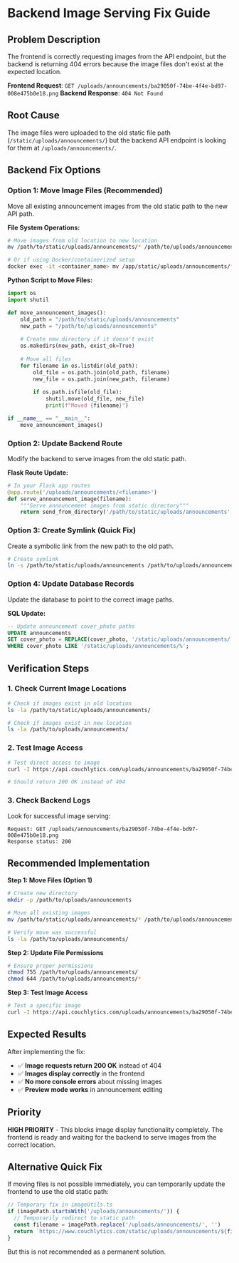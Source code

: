 # Backend Image Serving Fix Guide

## Problem Description
The frontend is correctly requesting images from the API endpoint, but the backend is returning 404 errors because the image files don't exist at the expected location.

**Frontend Request**: `GET /uploads/announcements/ba29050f-74be-4f4e-bd97-008e475b0e18.png`
**Backend Response**: `404 Not Found`

## Root Cause
The image files were uploaded to the old static file path (`/static/uploads/announcements/`) but the backend API endpoint is looking for them at `/uploads/announcements/`.

## Backend Fix Options

### Option 1: Move Image Files (Recommended)
Move all existing announcement images from the old static path to the new API path.

**File System Operations:**
```bash
# Move images from old location to new location
mv /path/to/static/uploads/announcements/* /path/to/uploads/announcements/

# Or if using Docker/containerized setup
docker exec -it <container_name> mv /app/static/uploads/announcements/* /app/uploads/announcements/
```

**Python Script to Move Files:**
```python
import os
import shutil

def move_announcement_images():
    old_path = "/path/to/static/uploads/announcements"
    new_path = "/path/to/uploads/announcements"
    
    # Create new directory if it doesn't exist
    os.makedirs(new_path, exist_ok=True)
    
    # Move all files
    for filename in os.listdir(old_path):
        old_file = os.path.join(old_path, filename)
        new_file = os.path.join(new_path, filename)
        
        if os.path.isfile(old_file):
            shutil.move(old_file, new_file)
            print(f"Moved {filename}")

if __name__ == "__main__":
    move_announcement_images()
```

### Option 2: Update Backend Route
Modify the backend to serve images from the old static path.

**Flask Route Update:**
```python
# In your Flask app routes
@app.route('/uploads/announcements/<filename>')
def serve_announcement_image(filename):
    """Serve announcement images from static directory"""
    return send_from_directory('/path/to/static/uploads/announcements', filename)
```

### Option 3: Create Symlink (Quick Fix)
Create a symbolic link from the new path to the old path.

```bash
# Create symlink
ln -s /path/to/static/uploads/announcements /path/to/uploads/announcements
```

### Option 4: Update Database Records
Update the database to point to the correct image paths.

**SQL Update:**
```sql
-- Update announcement cover_photo paths
UPDATE announcements 
SET cover_photo = REPLACE(cover_photo, '/static/uploads/announcements/', '/uploads/announcements/')
WHERE cover_photo LIKE '/static/uploads/announcements/%';
```

## Verification Steps

### 1. Check Current Image Locations
```bash
# Check if images exist in old location
ls -la /path/to/static/uploads/announcements/

# Check if images exist in new location
ls -la /path/to/uploads/announcements/
```

### 2. Test Image Access
```bash
# Test direct access to image
curl -I https://api.couchlytics.com/uploads/announcements/ba29050f-74be-4f4e-bd97-008e475b0e18.png

# Should return 200 OK instead of 404
```

### 3. Check Backend Logs
Look for successful image serving:
```
Request: GET /uploads/announcements/ba29050f-74be-4f4e-bd97-008e475b0e18.png
Response status: 200
```

## Recommended Implementation

**Step 1: Move Files (Option 1)**
```bash
# Create new directory
mkdir -p /path/to/uploads/announcements

# Move all existing images
mv /path/to/static/uploads/announcements/* /path/to/uploads/announcements/

# Verify move was successful
ls -la /path/to/uploads/announcements/
```

**Step 2: Update File Permissions**
```bash
# Ensure proper permissions
chmod 755 /path/to/uploads/announcements/
chmod 644 /path/to/uploads/announcements/*
```

**Step 3: Test Image Access**
```bash
# Test a specific image
curl -I https://api.couchlytics.com/uploads/announcements/ba29050f-74be-4f4e-bd97-008e475b0e18.png
```

## Expected Results

After implementing the fix:
- ✅ **Image requests return 200 OK** instead of 404
- ✅ **Images display correctly** in the frontend
- ✅ **No more console errors** about missing images
- ✅ **Preview mode works** in announcement editing

## Priority

**HIGH PRIORITY** - This blocks image display functionality completely. The frontend is ready and waiting for the backend to serve images from the correct location.

## Alternative Quick Fix

If moving files is not possible immediately, you can temporarily update the frontend to use the old static path:

```typescript
// Temporary fix in imageUtils.ts
if (imagePath.startsWith('/uploads/announcements/')) {
  // Temporarily redirect to static path
  const filename = imagePath.replace('/uploads/announcements/', '')
  return `https://www.couchlytics.com/static/uploads/announcements/${filename}`
}
```

But this is not recommended as a permanent solution.
